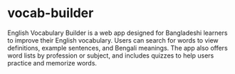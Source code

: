 # vocab-builder
English Vocabulary Builder is a web app designed for Bangladeshi learners to improve their English vocabulary. Users can search for words to view definitions, example sentences, and Bengali meanings. The app also offers word lists by profession or subject, and includes quizzes to help users practice and memorize words.


